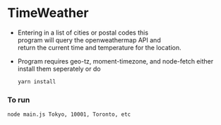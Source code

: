 # TimeWeather

* Entering in a list of cities or postal codes this <br>
  program will query the openweathermap API and <br>
  return the current time and temperature for the location.

* Program requires geo-tz, moment-timezone, and node-fetch either install them seperately or do
   ```bash
   yarn install 
   ```
### To run  
```bash
node main.js Tokyo, 10001, Toronto, etc
```
